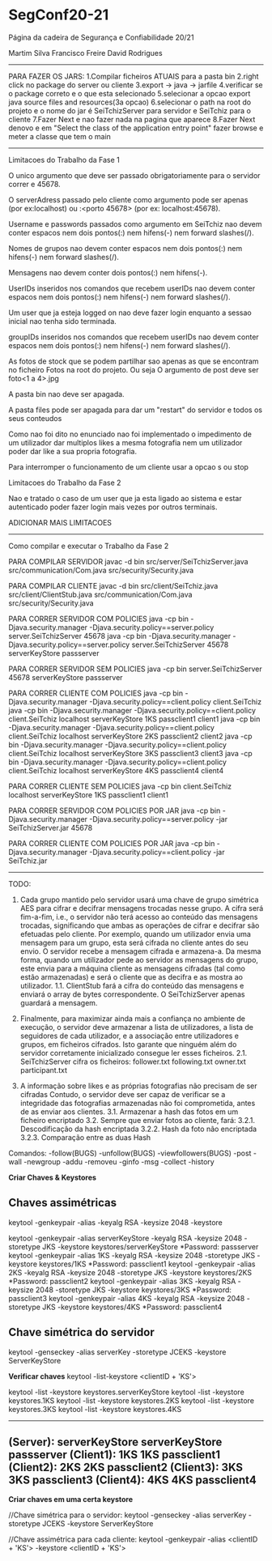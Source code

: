 # SegConf20-21
Página da cadeira de Segurança e Confiabilidade 20/21 

Martim Silva 
Francisco Freire
David Rodrigues


----------------------

PARA FAZER OS JARS:
1.Compilar ficheiros ATUAIS para a pasta bin
2.right click no package do server ou cliente
3.export -> java -> jarfile
4.verificar se o package correto e o que esta selecionado
5.selecionar a opcao export java source files and resources(3a opcao)
6.selecionar o path na root do projeto e o nome do jar é SeiTchizServer para servidor e SeiTchiz para o cliente
7.Fazer Next e nao fazer nada na pagina que aparece
8.Fazer Next denovo e em "Select the class of the application entry point" fazer browse
e meter a classe que tem o main

----------------------
Limitacoes do Trabalho da Fase 1

O unico argumento que deve ser passado obrigatoriamente para o servidor correr e 45678.

O serverAdress passado pelo cliente como argumento pode ser apenas <endereco IP> (por ex:localhost) ou <endereco IP>:<porto 45678> (por ex: localhost:45678).

Username e passwords passados como argumento em SeiTchiz nao devem conter espacos nem dois pontos(:) nem hifens(-) nem forward slashes(/).

Nomes de grupos nao devem conter espacos nem dois pontos(:) nem hifens(-) nem forward slashes(/).

Mensagens nao devem conter dois pontos(:) nem hifens(-).

UserIDs inseridos nos comandos que recebem userIDs nao devem conter espacos nem dois pontos(:) nem hifens(-) nem forward slashes(/).

Um user que ja esteja logged on nao deve fazer login enquanto a sessao inicial nao tenha sido terminada.

groupIDs inseridos nos comandos que recebem userIDs nao devem conter espacos nem dois pontos(:) nem hifens(-) nem forward slashes(/).

As fotos de stock que se podem partilhar sao apenas as que se encontram no ficheiro Fotos na root do projeto.
Ou seja O argumento <photo> de post deve ser foto<1 a 4>.jpg

A pasta bin nao deve ser apagada.

A pasta files pode ser apagada para dar um "restart" do servidor e todos os seus conteudos

Como nao foi dito no enunciado nao foi implementado o impedimento de um utilizador dar multiplos likes a mesma fotografia nem um utilizador poder dar like a sua propria fotografia.

Para interromper o funcionamento de um cliente usar a opcao s ou stop

Limitacoes do Trabalho da Fase 2

Nao e tratado o caso de um user que ja esta ligado ao sistema e estar autenticado poder fazer login mais vezes por outros terminais. 

ADICIONAR MAIS LIMITACOES


----------------------
Como compilar e executar o Trabalho da Fase 2

PARA COMPILAR SERVIDOR
javac -d bin src/server/SeiTchizServer.java src/communication/Com.java src/security/Security.java

PARA COMPILAR CLIENTE
javac -d bin src/client/SeiTchiz.java src/client/ClientStub.java src/communication/Com.java src/security/Security.java

PARA CORRER SERVIDOR COM POLICIES
java -cp bin -Djava.security.manager -Djava.security.policy==server.policy server.SeiTchizServer 45678 <keystore> <keystore-password>
java -cp bin -Djava.security.manager -Djava.security.policy==server.policy server.SeiTchizServer 45678 serverKeyStore passserver

PARA CORRER SERVIDOR SEM POLICIES
java -cp bin server.SeiTchizServer 45678 serverKeyStore passserver

PARA CORRER CLIENTE COM POLICIES
java -cp bin -Djava.security.manager -Djava.security.policy==client.policy client.SeiTchiz <serverAddress> <truststore> <keystore> <keystore-password> <clientID>
java -cp bin -Djava.security.manager -Djava.security.policy==client.policy client.SeiTchiz localhost serverKeyStore 1KS passclient1 client1
java -cp bin -Djava.security.manager -Djava.security.policy==client.policy client.SeiTchiz localhost serverKeyStore 2KS passclient2 client2
java -cp bin -Djava.security.manager -Djava.security.policy==client.policy client.SeiTchiz localhost serverKeyStore 3KS passclient3 client3
java -cp bin -Djava.security.manager -Djava.security.policy==client.policy client.SeiTchiz localhost serverKeyStore 4KS passclient4 client4

PARA CORRER CLIENTE SEM POLICIES
java -cp bin client.SeiTchiz localhost serverKeyStore 1KS passclient1 client1

PARA CORRER SERVIDOR COM POLICIES POR JAR
java -cp bin -Djava.security.manager -Djava.security.policy==server.policy -jar SeiTchizServer.jar 45678 <keystore> <keystore-password>

PARA CORRER CLIENTE COM POLICIES POR JAR
java -cp bin -Djava.security.manager -Djava.security.policy==client.policy -jar SeiTchiz.jar <serverAddress> <truststore> <keystore> <keystore-password> <clientID>

----------------------

TODO:
1. Cada grupo mantido pelo servidor usará uma chave de grupo simétrica AES para cifrar e decifrar mensagens trocadas nesse grupo. A cifra será fim-a-fim, i.e., o servidor não terá acesso ao conteúdo das mensagens trocadas, significando que ambas as operações de cifrar e decifrar são efetuadas pelo cliente. Por exemplo, quando um utilizador envia uma mensagem para um grupo, esta será cifrada no cliente antes do seu envio. O servidor recebe a mensagem cifrada e armazena-a. Da mesma forma, quando um utilizador pede ao servidor as mensagens do grupo, este envia para a máquina cliente as mensagens cifradas (tal como estão armazenadas) e será o cliente que as decifra e as mostra ao utilizador.
    1.1. ClientStub fará a cifra do conteúdo das mensagens e enviará o array de bytes correspondente. O SeiTchizServer apenas guardará a mensagem. 

2. Finalmente, para maximizar ainda mais a confiança no ambiente de execução, o servidor deve armazenar a lista de utilizadores, a lista de seguidores de cada utilizador, e a associação entre utilizadores e grupos, em ficheiros cifrados. Isto garante que ninguém além do servidor corretamente inicializado consegue ler esses ficheiros. 
    2.1. SeiTchizServer cifra os ficheiros:
            follower.txt
            following.txt
            owner.txt
            participant.txt

3. A informação sobre likes e as próprias fotografias não precisam de ser cifradas Contudo, o servidor deve ser capaz de verificar se a integridade das fotografias armazenadas não foi comprometida, antes de as enviar aos clientes.
    3.1. Armazenar a hash das fotos em um ficheiro encriptado
    3.2. Sempre que enviar fotos ao cliente, fará: 
            3.2.1. Descodificação da hash encriptada
            3.2.2. Hash da foto não encriptada
            3.2.3. Comparação entre as duas Hash


Comandos:
    -follow(BUGS)
    -unfollow(BUGS)
    -viewfollowers(BUGS)
	-post
    -wall
	-newgroup
	-addu
	-removeu
    -ginfo
	-msg
	-collect
	-history


**Criar Chaves & Keystores**

## Chaves assimétricas
keytool -genkeypair -alias <ALIASDACHAVE> -keyalg RSA -keysize 2048 -keystore <NOMEFICHEIROKEYSTORE>

keytool -genkeypair -alias serverKeyStore -keyalg RSA -keysize 2048 -storetype JKS -keystore keystores/serverKeyStore 
*Password: passserver
keytool -genkeypair -alias 1KS -keyalg RSA -keysize 2048 -storetype JKS -keystore keystores/1KS
*Password: passclient1
keytool -genkeypair -alias 2KS -keyalg RSA -keysize 2048 -storetype JKS -keystore keystores/2KS
*Password: passclient2
keytool -genkeypair -alias 3KS -keyalg RSA -keysize 2048 -storetype JKS -keystore keystores/3KS
*Password: passclient3
keytool -genkeypair -alias 4KS -keyalg RSA -keysize 2048 -storetype JKS -keystore keystores/4KS
*Password: passclient4

## Chave simétrica do servidor 
keytool -genseckey -alias serverKey -storetype JCEKS -keystore ServerKeyStore


**Verificar chaves**
keytool -list-keystore <clientID + 'KS'>

keytool -list -keystore keystores.serverKeyStore
keytool -list -keystore keystores.1KS
keytool -list -keystore keystores.2KS
keytool -list -keystore keystores.3KS
keytool -list -keystore keystores.4KS

------------------------------------------------------------------
(Server):      serverKeyStore   serverKeyStore       passserver
(Client1):          1KS             1KS              passclient1
(Client2):          2KS             2KS              passclient2
(Client3):          3KS             3KS              passclient3
(Client4):          4KS             4KS              passclient4
                <keystore>        <alias>            <password>
------------------------------------------------------------------

**Criar chaves em uma certa keystore**

//Chave simétrica para o servidor:
keytool -genseckey -alias serverKey -storetype JCEKS -keystore ServerKeyStore

//Chave assimétrica para cada cliente:
keytool -genkeypair -alias <clientID + 'KS'> -keystore <clientID + 'KS'>
